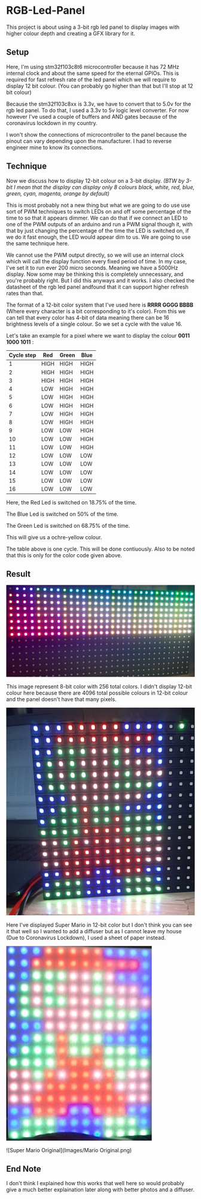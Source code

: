 # RGB-Led-Panel
This project is about using a 3-bit rgb led panel to display images with higher colour depth and creating a GFX library for it.

## Setup

Here, I'm using stm32f103c8t6 microcontroller because it has 72 MHz internal clock and about the same speed for the eternal GPIOs. This is required for fast refresh rate of the led panel which we will require to display 12 bit colour. (You can probably go higher than that but I'll stop at 12 bit colour)

Because the stm32f103c8xx is 3.3v, we have to convert that to 5.0v for the rgb led panel. To do that, I used a 3.3v to 5v logic level converter. For now however I've used a couple of buffers and AND gates because of the coronavirus lockdown in my country.

I won't show the connections of microcontroller to the panel because the pinout can vary depending upon the manufacturer. I had to reverse engineer mine to know its connections.

## Technique

Now we discuss how to display 12-bit colour on a 3-bit display. *(BTW by 3-bit I mean that the display can display only 8 colours black, white, red, blue, green, cyan, magenta, orange by default)* 

This is most probably not a new thing but what we are going to do use use sort of PWM techniques to switch LEDs on and off some percentage of the time to so that it appears dimmer. We can do that if we connect an LED to one of the PWM outputs of an arduino and run a PWM signal though it, with that by just changing the percentage of the time the LED is switched on, if we do it fast enough, the LED would appear dim to us. We are going to use the same technique here.

We cannot use the PWM output directly, so we will use an internal clock which will call the display function every fixed period of time. In my case, I've set it to run ever 200 micro seconds. Meaning we have a 5000Hz display. Now some may be thinking this is completely unnecessary, and you're probably right. But I did this anyways and it works. I also checked the datasheet of the rgb led panel andfound that it can support higher refresh rates than that.

The format of a 12-bit color system that I've used here is **RRRR GGGG BBBB** (Where every character is a bit corresponding to it's color). From this we can tell that every color has 4-bit of data meaning there can be 16 brightness levels of a single colour. So we set a cycle with the value 16.

Let's take an example for a pixel where we want to display the colour **0011 1000 1011** : 

Cycle step | Red | Green | Blue
----------|-----|-------|------
1 | HIGH | HIGH | HIGH |
2 | HIGH | HIGH | HIGH |
3 | HIGH | HIGH | HIGH |
4 | LOW | HIGH | HIGH |
5 | LOW | HIGH | HIGH |
6 | LOW | HIGH | HIGH |
7 | LOW |  HIGH | HIGH |
8 | LOW | HIGH | HIGH |
9 | LOW | LOW | HIGH |
10 | LOW | LOW | HIGH |
11 | LOW | LOW | HIGH |
12 | LOW | LOW | LOW |
13 | LOW | LOW | LOW |
14 | LOW | LOW | LOW |
15 | LOW | LOW | LOW |
16 | LOW | LOW | LOW |

Here,   the Red Led is switched on 18.75% of the time.
       
  The Blue Led is switched on 50% of the time.
        
  The Green Led is switched on 68.75% of the time.
 
 This will give us a ochre-yellow colour.

The table above is one cycle. This will be done contiuously. Also to be noted that this is only for the color code given above.

## Result

![8-bit Colour spectrum](Images/ColorSpectrumBright.jpeg)

This image represent 8-bit color with 256 total colors. I didn't display 12-bit colour here because there are 4096 total possible colours in 12-bit colour and the panel doesn't have that many pixels.


![Super Mario](Images/Mario.jpeg)

Here I've displayed Super Mario in 12-bit color but I don't think you can see it that well so I wanted to add a diffuser but as I cannot leave my house (Due to Coronavirus Lockdown), I used a sheet of paper instead.

![Super Mario Diffused](Images/MarioWithFilter.jpeg)

![Super Mario Original](Images/Mario Original.png)

## End Note
I don't think I explained how this works that well here so would probably give a much better explaination later along with better photos and a diffuser.
